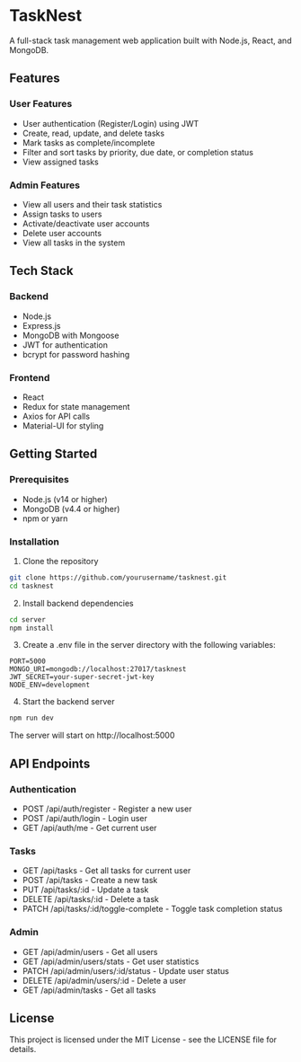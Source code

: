 # TaskNest

A full-stack task management web application built with Node.js, React, and MongoDB.

## Features

### User Features
- User authentication (Register/Login) using JWT
- Create, read, update, and delete tasks
- Mark tasks as complete/incomplete
- Filter and sort tasks by priority, due date, or completion status
- View assigned tasks

### Admin Features
- View all users and their task statistics
- Assign tasks to users
- Activate/deactivate user accounts
- Delete user accounts
- View all tasks in the system

## Tech Stack

### Backend
- Node.js
- Express.js
- MongoDB with Mongoose
- JWT for authentication
- bcrypt for password hashing

### Frontend 
- React
- Redux for state management
- Axios for API calls
- Material-UI for styling

## Getting Started

### Prerequisites
- Node.js (v14 or higher)
- MongoDB (v4.4 or higher)
- npm or yarn

### Installation

1. Clone the repository
```bash
git clone https://github.com/yourusername/tasknest.git
cd tasknest
```

2. Install backend dependencies
```bash
cd server
npm install
```

3. Create a .env file in the server directory with the following variables:
```
PORT=5000
MONGO_URI=mongodb://localhost:27017/tasknest
JWT_SECRET=your-super-secret-jwt-key
NODE_ENV=development
```

4. Start the backend server
```bash
npm run dev
```

The server will start on http://localhost:5000

## API Endpoints

### Authentication
- POST /api/auth/register - Register a new user
- POST /api/auth/login - Login user
- GET /api/auth/me - Get current user

### Tasks
- GET /api/tasks - Get all tasks for current user
- POST /api/tasks - Create a new task
- PUT /api/tasks/:id - Update a task
- DELETE /api/tasks/:id - Delete a task
- PATCH /api/tasks/:id/toggle-complete - Toggle task completion status

### Admin
- GET /api/admin/users - Get all users
- GET /api/admin/users/stats - Get user statistics
- PATCH /api/admin/users/:id/status - Update user status
- DELETE /api/admin/users/:id - Delete a user
- GET /api/admin/tasks - Get all tasks

## License

This project is licensed under the MIT License - see the LICENSE file for details. 
